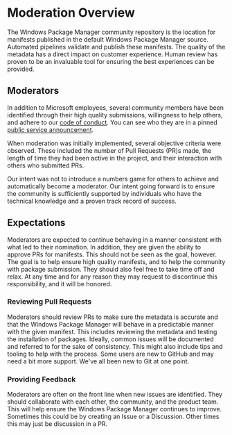 # Moderation Overview

The Windows Package Manager community repository is the location for manifests published in the default Windows Package Manager source. Automated pipelines validate and publish these manifests. The quality of the metadata has a direct impact on customer experience. Human review has proven to be an invaluable tool for ensuring the best experiences can be provided.

## Moderators

In addition to Microsoft employees, several community members have been identified through their high quality submissions, willingness to help others, and adhere to our [code of conduct](CODE_OF_CONDUCT.md). You can see who they are in a pinned [public service announcement](https://github.com/microsoft/winget-pkgs/issues/15674).

When moderation was initially implemented, several objective criteria were observed. These included the number of Pull Requests (PR)s made, the length of time they had been active in the project, and their interaction with others who submitted PRs.

Our intent was not to introduce a numbers game for others to achieve and automatically become a moderator. Our intent going forward is to ensure the community is sufficiently supported by individuals who have the technical knowledge and a proven track record of success. 

## Expectations

Moderators are expected to continue behaving in a manner consistent with what led to their nomination. In addition, they are given the ability to approve PRs for manifests. This should not be seen as the goal, however. The goal is to help ensure high quality manifests, and to help the community with package submission. They should also feel free to take time off and relax. At any time and for any reason they may request to discontinue this responsibility, and it will be honored.

### Reviewing Pull Requests

Moderators should review PRs to make sure the metadata is accurate and that the Windows Package Manager will behave in a predictable manner with the given manifest. This includes reviewing the metadata and testing the installation of packages. Ideally, common issues will be documented and referred to for the sake of consistency. This might also include tips and tooling to help with the process. Some users are new to GitHub and may need a bit more support. We've all been new to Git at one point.

### Providing Feedback

Moderators are often on the front line when new issues are identified. They should collaborate with each other, the community, and the product team. This will help ensure the Windows Package Manager continues to improve. Sometimes this could be by creating an Issue or a Discussion. Other times this may just be discussion in a PR.